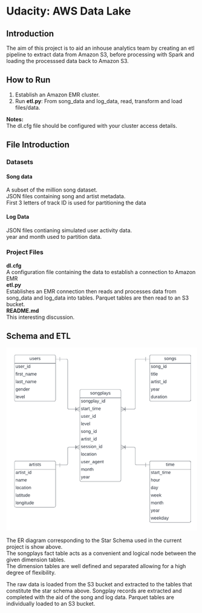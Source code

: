 # Udacity: AWS Data Lake

## Introduction

The aim of this project is to aid an inhouse analytics team by creating an etl pipeline to extract data from Amazon S3, before processing with Spark and loading the processsed data back to Amazon S3.

## How to Run

1. Establish an Amazon EMR cluster.
2. Run **etl.py**: From song_data and log_data, read, transform and load files/data.

**Notes:**  
The dl.cfg file should be configured with your cluster access details.

## File Introduction
### Datasets

#### Song data  
A subset of the million song dataset.  
JSON files containing song and artist metadata.  
First 3 letters of track ID is used for partitioning the data
#### Log Data
JSON files contianing simulated user activity data.  
year and month used to partition data.

### Project Files
**dl.cfg**  
A configuration file containing the data to establish a connection to Amazon EMR  
**etl.py**  
Establishes an EMR connection then reads and processes data from song_data and log_data into tables. 
Parquet tables are then read to an S3 bucket.  
**README.md**  
This interesting discussion.  

## Schema and ETL
![ER Diagram for Sparkify Project](er.png)

The ER diagram corresponding to the Star Schema used in the current project is show above.  
The songplays fact table acts as a convenient and logical node between the given dimension tables.  
The dimension tables are well defined and separated allowing for a high degree of flexibility.  

The raw data is loaded from the S3 bucket and extracted to the tables that constitute the star schema above.
Songplay records are extracted and completed with the aid of the song and log data.
Parquet tables are individually loaded to an S3 bucket.



